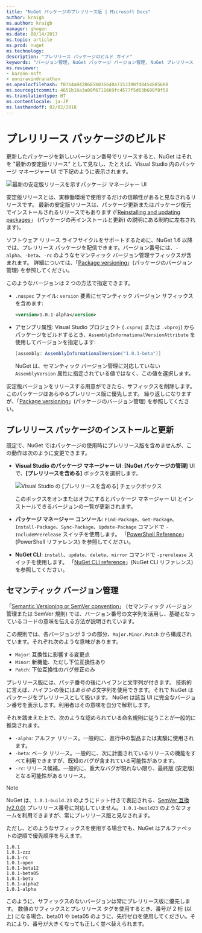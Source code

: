 ```yaml
---
title: "NuGet パッケージのプレリリース版 | Microsoft Docs"
author: kraigb
ms.author: kraigb
manager: ghogen
ms.date: 08/14/2017
ms.topic: article
ms.prod: nuget
ms.technology: 
description: "プレリリース パッケージのビルド ガイド"
keywords: "バージョン管理, NuGet パッケージ バージョン管理, NuGet プレリリース バージョン, NuGet プレリリース パッケージ, パッケージ バージョンのプレビュー, RC パッケージ バージョン, ベータ パッケージ バージョン, NuGet セマンティック バージョン管理"
ms.reviewer:
- karann-msft
- unniravindranathan
ms.openlocfilehash: f07b4a0428685b036640a7153190fd8454885608
ms.sourcegitcommit: 4651b16a3a08f6711669fc4577f5d63b600f8f58
ms.translationtype: HT
ms.contentlocale: ja-JP
ms.lasthandoff: 02/02/2018
---
```

# <a name="building-pre-release-packages"></a>プレリリース パッケージのビルド

更新したパッケージを新しいバージョン番号でリリースすると、NuGet はそれを "最新の安定版リリース" として見なし、たとえば、Visual Studio 内のパッケージ マネージャー UI で下記のように表示されます。

![最新の安定版リリースを示すパッケージ マネージャー UI](media/Prerelease_01-LatestStable.png)

安定版リリースとは、実稼働環境で使用するだけの信頼性があると見なされるリリースです。 最新の安定版リリースは、パッケージ更新またはパッケージ復元でインストールされるリリースでもあります (「[Reinstalling and updating packages](../consume-packages/reinstalling-and-updating-packages.md)」 (パッケージの再インストールと更新) の説明にある制約に左右されます)。

ソフトウェア リリース ライフサイクルをサポートするために、NuGet 1.6 以降では、プレリリース パッケージを配信できます。バージョン番号には、`-alpha`、`-beta`、`-rc` のようなセマンティック バージョン管理サフィックスが含まれます。 詳細については、「[Package versioning](../reference/package-versioning.md#pre-release-versions)」(パッケージのバージョン管理) を参照してください。

このようなバージョンは 2 つの方法で指定できます。

- `.nuspec` ファイル: `version` 要素にセマンティック バージョン サフィックスを含めます:

    ```xml
    <version>1.0.1-alpha</version>
    ```

- アセンブリ属性: Visual Studio プロジェクト (`.csproj` または `.vbproj`) からパッケージをビルドするとき、`AssemblyInformationalVersionAttribute` を使用してバージョンを指定します:

    ```cs
    [assembly: AssemblyInformationalVersion("1.0.1-beta")]
    ```

    NuGet は、セマンティック バージョン管理に対応していない `AssemblyVersion` 属性に指定されている値ではなく、この値を選択します。

安定版バージョンをリリースする用意ができたら、サフィックスを削除します。このパッケージはあらゆるプレリリース版に優先します。 繰り返しになりますが、「[Package versioning](../reference/package-versioning.md#pre-release-versions)」(パッケージのバージョン管理) を参照してください。

## <a name="installing-and-updating-pre-release-packages"></a>プレリリース パッケージのインストールと更新

既定で、NuGet ではパッケージの使用時にプレリリース版を含めませんが、この動作は次のように変更できます。

- **Visual Studio のパッケージ マネージャー UI**: **[NuGet パッケージの管理]** UI で、**[プレリリースを含める]** ボックスを選択します。

    ![Visual Studio の [プレリリースを含める] チェックボックス](media/Prerelease_02-CheckPrerelease.png)

    このボックスをオンまたはオフにするとパッケージ マネージャー UI とインストールできるバージョンの一覧が更新されます。

- **パッケージ マネージャー コンソール**: `Find-Package`、`Get-Package`、`Install-Package`、`Sync-Package`、`Update-Package` コマンドで `-IncludePrerelease` スイッチを使用します。 「[PowerShell Reference](../tools/powershell-reference.md)」 (PowerShell リファレンス) を参照してください。

- **NuGet CLI**: `install`、`update`、`delete`、`mirror` コマンドで `-prerelease` スイッチを使用します。 「[NuGet CLI reference](../tools/nuget-exe-cli-reference.md)」(NuGet CLI リファレンス) を参照してください。

## <a name="semantic-versioning"></a>セマンティック バージョン管理

「[Semantic Versioning or SemVer convention](http://semver.org/spec/v1.0.0.html)」 (セマンティック バージョン管理または SemVer 規則) では、バージョン番号の文字列を活用し、基礎となっているコードの意味を伝える方法が説明されています。

この規則では、各バージョンが 3 つの部分、`Major.Minor.Patch` から構成されています。それぞれ次のような意味があります。

- `Major`: 互換性に影響する変更点
- `Minor`: 新機能、ただし下位互換性あり
- `Patch`: 下位互換性のバグ修正のみ

プレリリース版には、パッチ番号の後にハイフンと文字列が付きます。 技術的に言えば、ハイフンの後には*あらゆる*文字列を使用できます。それで NuGet はパッケージをプレリリースとして扱います。 NuGet は該当 UI に完全なバージョン番号を表示します。利用者はその意味を自分で解釈します。

それを踏まえた上で、次のような認められている命名規則に従うことが一般的に推奨されます。

- `-alpha`: アルファ リリース。一般的に、進行中の製品または実験に使用されます。
- `-beta`: ベータ リリース。一般的に、次に計画されているリリースの機能をすべて利用できますが、既知のバグが含まれている可能性があります。
- `-rc`: リリース候補。一般的に、重大なバグが現れない限り、最終版 (安定版) となる可能性があるリリース。

> [!Note]
> NuGet は、`1.0.1-build.23` のようにドット付きで表記される、[SemVer 互換 (v2.0.0)](http://semver.org/spec/v2.0.0.html) プレリリース番号に対応していません。 `1.0.1-build23` のようなフォームを利用できますが、常にプレリリース版と見なされます。

ただし、どのようなサフィックスを使用する場合でも、NuGet はアルファベットの逆順で優先順序を与えます。

    1.0.1
    1.0.1-zzz
    1.0.1-rc
    1.0.1-open
    1.0.1-beta12
    1.0.1-beta05
    1.0.1-beta
    1.0.1-alpha2
    1.0.1-alpha

このように、サフィックスのないバージョンは常にプレリリース版に優先します。 数値のサフィックスとプレリリース タグを使用するとき、番号が 2 桁 (以上) になる場合、beta01 や beta05 のように、先行ゼロを使用してください。それにより、番号が大きくなっても正しく並べ替えられます。
